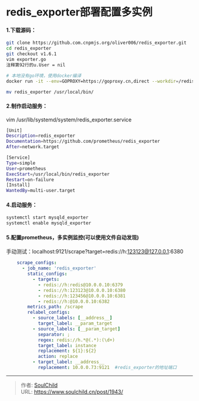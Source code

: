 # redis_exporter部署配置多实例

<!--more-->
#### 1.下载源码：
```bash
git clone https://github.com.cnpmjs.org/oliver006/redis_exporter.git
cd redis_exporter
git checkout v1.6.1
vim exporter.go
注释第92行的u.User = nil

# 本地没有go环境，使用docker编译
docker run -it --env=GOPROXY=https://goproxy.cn,direct --workdir=/redis_exporter -v /server/packages/redis_exporter/:/redis_exporter golang:1.15 go build .

mv redis_exporter /usr/local/bin/
```

#### 2.制作启动服务：

vim /usr/lib/systemd/system/redis_exporter.service
```bash
[Unit]
Description=redis_exporter
Documentation=https://github.com/prometheus/redis_exporter
After=network.target

[Service]
Type=simple
User=prometheus
ExecStart=/usr/local/bin/redis_exporter
Restart=on-failure
[Install]
WantedBy=multi-user.target
```

#### 4.启动服务：
```bash
systemctl start mysqld_exporter
systemctl enable mysqld_exporter
```

#### 5.配置prometheus，多实例监控(可以使用文件自动发现)
手动测试：localhost:9121/scrape?target=redis://h:123123@127.0.0.1:6380
```yaml
    scrape_configs:
      - job_name: 'redis_exporter'
        static_configs:
          - targets:
            - redis://h:redis@10.0.0.10:6379
            - redis://h:123123@10.0.0.10:6380
            - redis://h:123456@10.0.0.10:6381
            - redis://h:@10.0.0.10:6382
        metrics_path: /scrape
        relabel_configs:
          - source_labels: [__address__]
            target_label: __param_target
          - source_labels: [__param_target]
            separator: ;
            regex: redis://h.*@(.*):(\d+)
            target_label: instance
            replacement: ${1}:${2}
            action: replace
          - target_label: __address__
            replacement: 10.0.0.73:9121  #redis_exporter的地址端口
```










---

> 作者: [SoulChild](https://www.soulchild.cn)  
> URL: https://www.soulchild.cn/post/1943/  

